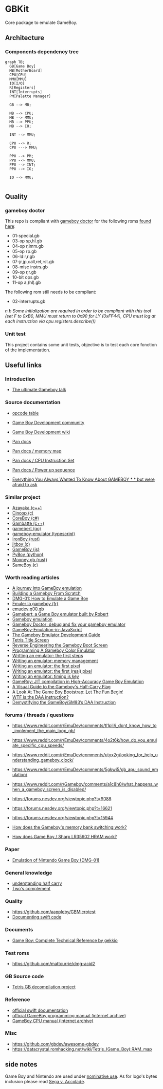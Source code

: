 # GBKit

Core package to emulate GameBoy.

## Architecture

### Components dependency tree

```mermaid
graph TB;
  GB[Game Boy]
  MB[MotherBoard]
  CPU[CPU]
  MMU[MMU]
  IO[I/O]
  R[Registers]
  INT[Interrupts]
  PM[Palette Manager]

  GB --> MB;

  MB --> CPU;
  MB --> MMU;
  MB --> PPU;
  MB --> IO;

  INT --> MMU;

  CPU --> R;
  CPU ---> MMU;

  PPU --> PM;
  PPU --> MMU;
  PPU --> INT;
  PPU --> IO;

  IO --> MMU;
  
```

## Quality 

### gameboy doctor

This repo is compliant with [gameboy doctor](https://github.com/robert/gameboy-doctor) for the following roms [found here](https://github.com/retrio/gb-test-roms/tree/master/cpu_instrs):

 - 01-special.gb
 - 03-op sp,hl.gb
 - 04-op r,imm.gb
 - 05-op rp.gb
 - 06-ld r,r.gb
 - 07-jr,jp,call,ret,rst.gb
 - 08-misc instrs.gb
 - 09-op r,r.gb
 - 10-bit ops.gb
 - 11-op a,(hl).gb

The following rom still needs to be compliant: 

- 02-interrupts.gb

_n.b Some initialization are required in order to be compliant with this tool (set F to 0xB0, MMU must return to 0x90 for LY (0xFF44), CPU must log at each instruction via cpu.registers.describe())_

### Unit test

This project contains some unit tests, objective is to test each core fonction of the implementation.

## Useful links

### Introduction

- [The ultimate Gameboy talk](https://youtu.be/HyzD8pNlpwI?si=Auf-_N2_Vzbvg6b7)

### Source documentation

- [opcode table](https://izik1.github.io/gbops/)
- [Game Boy Development community](https://gbdev.io)
- [Game Boy Development wiki](https://gbdev.gg8.se/wiki/articles/Main_Page)

- [Pan docs](https://gbdev.io/pandocs/Specifications.html)
- [Pan docs / memory map](https://gbdev.io/pandocs/Memory_Map.html)
- [Pan docs / CPU Instruction Set](https://gbdev.io/pandocs/CPU_Instruction_Set.html)
- [Pan docs / Power up sequence](https://gbdev.io/pandocs/Power_Up_Sequence.html)

- [Everything You Always Wanted To Know About GAMEBOY * * but were afraid to ask](http://www.devrs.com/gb/files/gbspec.txt)

### Similar project

- [Azayaka (c++)](https://github.com/7thSamurai/Azayaka)
- [Cinoop (c)](https://github.com/CTurt/Cinoop/)
- [CoreBoy (c#)](https://github.com/davidwhitney/CoreBoy)
- [Gambatte (c++)](https://github.com/libretro/gambatte-libretro/)
- [gamebert (go)](https://github.com/robert/gamebert)
- [gameboy-emulator (typescript)](https://github.com/roblouie/gameboy-emulator)
- [IronBoy (rust)](https://github.com/nicolas-siplis/IronBoy)
- [jitboy (c)](https://github.com/sysprog21/jitboy)
- [GameBoy (js)](https://github.com/vpoupet/GameBoy)
- [PyBoy (python)](https://github.com/Baekalfen/PyBoy)
- [Mooney gb (rust)](https://github.com/Gekkio/mooneye-gb)
- [SameBoy (c)](https://github.com/LIJI32/SameBoy)

### Worth reading articles

- [A journey into GameBoy emulation](https://robertovaccari.com/blog/2020_09_26_gameboy/)
- [Building a Gameboy From Scratch](https://raphaelstaebler.medium.com/building-a-gameboy-from-scratch-part-1-51d05496783e)
- [DMG-01: How to Emulate a Game Boy](https://rylev.github.io/DMG-01/public/book/introduction.html)
- [Émuler la gameboy (fr)](https://www.hr-team.net/emuler-la-gameboy/)
- [emudev q00.gb](https://emudev.de/gameboy-emulator/overview/)
- [Gamebert: a Game Boy emulator built by Robert](https://robertheaton.com/gamebert/)
- [Gameboy emulation](http://www.codeslinger.co.uk/pages/projects/gameboy/beginning.html)
- [Gameboy Doctor: debug and fix your gameboy emulator](https://robertheaton.com/gameboy-doctor/)
- [GameBoy-Emulation-in-JavaScript](http://imrannazar.com/GameBoy-Emulation-in-JavaScript:-Interrupts)
- [The Gameboy Emulator Development Guide](https://hacktix.github.io/GBEDG/)
- [Tetris Title Screen](https://nnarain.github.io/2016/09/24/GameboyEmulator-TitleScreen.html)
- [Reverse Engineering the Gameboy Boot Screen](https://catskull.net/gameboy-boot-screen-logo.html)
- [Programming A Gameboy Color Emulator](https://mattbruv.github.io/gameboy-crust/)
- [Writting an emulator: the first steps](https://blog.tigris.fr/2019/07/09/writing-an-emulator-the-first-steps/)
- [Writing an emulator: memory management](https://blog.tigris.fr/2019/07/28/writing-an-emulator-memory-management/)
- [Writing an emulator: the first pixel](https://blog.tigris.fr/2019/09/15/writing-an-emulator-the-first-pixel/)
- [Writing an emulator: the first (real) pixel](https://blog.tigris.fr/2019/10/30/writing-an-emulator-the-first-real-pixel/)
- [Writing an emulator: timing is key](https://blog.tigris.fr/2021/07/28/writing-an-emulator-timing-is-key/)
- [GameRoy: JIT compilation in High-Accuracy Game Boy Emulation](https://rodrigodd.github.io/2023/09/02/gameroy-jit.html)
- [A Visual Guide to the Gameboy's Half-Carry Flag](https://robdor.com/2016/08/10/gameboy-emulator-half-carry-flag/)
- [A Look At The Game Boy Bootstrap: Let The Fun Begin!](https://realboyemulator.wordpress.com/2013/01/03/a-look-at-the-game-boy-bootstrap-let-the-fun-begin/)
- [WTF is the DAA instruction?](https://ehaskins.com/2018-01-30%20Z80%20DAA/)
- [Demystifying the GameBoy/SM83’s DAA Instruction](https://blog.ollien.com/posts/gb-daa/)

### forums / threads / questions

- https://www.reddit.com/r/EmuDev/comments/tl1pli/i_dont_know_how_to_implement_the_main_loop_gb/
- https://www.reddit.com/r/EmuDev/comments/4o2t6k/how_do_you_emulate_specific_cpu_speeds/
- https://www.reddit.com/r/EmuDev/comments/utyx2g/looking_for_help_understanding_gameboy_clock/
- https://www.reddit.com/r/EmuDev/comments/5gkwi5/gb_apu_sound_emulation/
- https://www.reddit.com/r/Gameboy/comments/a1c8h0/what_happens_when_a_gameboy_screen_is_disabled/

- https://forums.nesdev.org/viewtopic.php?t=9088
- https://forums.nesdev.org/viewtopic.php?t=16621
- https://forums.nesdev.org/viewtopic.php?t=15944

- [How does the Gameboy's memory bank switching work?](https://retrocomputing.stackexchange.com/questions/11732/how-does-the-gameboys-memory-bank-switching-work)
- [How does Game Boy / Sharp LR35902 HRAM work?](https://retrocomputing.stackexchange.com/a/11943)

### Paper

- [Emulation of Nintendo Game Boy (DMG-01)](https://github.com/Baekalfen/PyBoy/blob/master/PyBoy.pdf)

### General knowledge

- [understanding half carry](https://gist.github.com/meganesu/9e228b6b587decc783aa9be34ae27841)
- [Two's complement](https://en.wikipedia.org/wiki/Two%27s_complement)

### Quality

- https://github.com/aappleby/GBMicrotest
- [Documenting swift code](https://stackoverflow.com/a/28633899)

### Documents

- [Game Boy: Complete Technical Reference by gekkio](https://gekkio.fi/files/gb-docs/gbctr.pdf)

### Test roms

- https://github.com/mattcurrie/dmg-acid2

### GB Source code

- [Tetris GB decompilation project](https://github.com/osnr/tetris)

### Reference

- [official swift documentation](https://www.swift.org/documentation/)
- [official GameBoy programming manual (internet archive)](https://ia803208.us.archive.org/9/items/GameBoyProgManVer1.1/GameBoyProgManVer1.1.pdf)
- [GameBoy CPU manual (internet archive)](https://archive.org/details/gbcpuman_v1.01)

### Misc

- https://github.com/gbdev/awesome-gbdev
- https://datacrystal.romhacking.net/wiki/Tetris_(Game_Boy):RAM_map

## side notes

Game Boy and Nintendo are used under [nominative use](https://en.wikipedia.org/wiki/Nominative_use). As for logo's bytes inclusion please read [Sega v. Accolade](https://en.wikipedia.org/wiki/Sega_v._Accolade).
